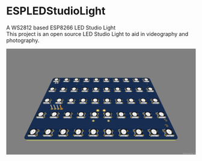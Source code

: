 # ESPLEDStudioLight
A WS2812 based ESP8266 LED Studio Light   
This project is an open source LED Studio Light to aid in videography and photography.

![](https://github.com/LoneWalkerWolf/ESPLEDStudioLight/blob/main/img/3d-render-1.jpg?raw=true)
